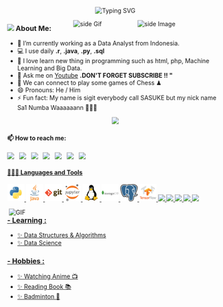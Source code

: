 <p align="center">
                 <img src="https://readme-typing-svg.demolab.com?font=Berkshire+Swash&duration=1000&pause=1000&color=000000&center=true&vCenter=true&multiline=true&width=600&height=100&lines=Hy%2C+My+name+is+Sigit+Ari+Setiawan;Call+Me+Sa1+Sensei;Welcome+To+My+Profile" alt="Typing SVG" />
</p>


<img src="https://github.com/sciencepal/sciencepal/blob/master/assets/life_balance.gif" alt="side Image" align="right" width="200" height="auto" />
<a href="https://ko-fi.com/sciencepal"> <img src="https://media3.giphy.com/media/ZEB6yFbLnhyQf7g3hn/giphy.gif" alt="side Gif" align="right" width="150" height="auto"/> </a>

### <img src="https://github.com/TheDudeThatCode/TheDudeThatCode/blob/master/Assets/Developer.gif" width="45" /> About Me:
  - 🔭 I’m currently working as a Data Analyst from Indonesia.
  - 💻 I use daily **.r**, **.java**, **.py**,  **.sql**
  - 🌱 I love learn new thing in programming such as html, php, Machine Learning and Big Data.
  - 💬 Ask me on [Youtube](https://www.youtube.com/@sa1-sensei/featured) **.DON'T FORGET SUBSCRIBE !! "**
  - 👯 We can connect to play some games of Chess ♟
  - 😄 Pronouns: He / Him
  - ⚡ Fun fact: My name is sigit everybody call SASUKE but my nick name Sa1 Numba Waaaaaann 👻👻👻


<p align="center"> 
  <img src="https://image.spreadshirtmedia.com/image-server/v1/mp/compositions/T210A1PA4301PT17X40Y32D1024980722W25031H30038/views/1,width=550,height=550,appearanceId=1,backgroundColor=FFFFFF,noPt=true/programming-code-funny-mens-t-shirt.jpg"/>
</p>
  
  #### 📫 How to reach me:
  
  [<img src="https://upload.wikimedia.org/wikipedia/commons/8/83/Steam_icon_logo.svg" width="3.5%"/>](https://steamcommunity.com/id/sa1sensei)  &nbsp; 
  [<img src="https://github.com/sciencepal/sciencepal/blob/master/assets/discord-round.svg" width="3.5%"/>](https://discord.gg/3SaXr9XwMW)  &nbsp; 
  [<img src="https://img.icons8.com/color/48/000000/twitter.png" width="3.5%"/>](https://twitter.com/SigitAri_S)  &nbsp; 
  [<img src="https://img.icons8.com/color/48/000000/linkedin.png" width="3.5%"/>](https://www.linkedin.com/in/sigitari-setiawan/)  &nbsp; 
  [<img src="https://img.icons8.com/fluent/48/000000/facebook-new.png" width="3.5%"/>](https://web.facebook.com/sa1senseii/)  &nbsp; 
  [<img src="https://img.icons8.com/fluent/48/000000/instagram-new.png" width="3.5%"/>](https://www.instagram.com/sa1_sensei/)  &nbsp; <a href="mailto:sigitarisetiawan1@gmail.com"> <img src="https://img.icons8.com/fluent/48/000000/gmail.png" width="3.5%"/>
  
  #### 👨🏻‍💻 Languages and Tools <br />

  <code><img height="40" src="https://raw.githubusercontent.com/github/explore/80688e429a7d4ef2fca1e82350fe8e3517d3494d/topics/python/python.png"></code>
  <code><img height="40" src="https://raw.githubusercontent.com/github/explore/80688e429a7d4ef2fca1e82350fe8e3517d3494d/topics/java/java.png"></code>
  <code><img height="40" src="https://raw.githubusercontent.com/github/explore/80688e429a7d4ef2fca1e82350fe8e3517d3494d/topics/git/git.png"></code>
  <code><img height="40" src="https://raw.githubusercontent.com/github/explore/80688e429a7d4ef2fca1e82350fe8e3517d3494d/topics/jupyter-notebook/jupyter-notebook.png"></code>
  <code><img height="40" src="https://raw.githubusercontent.com/github/explore/80688e429a7d4ef2fca1e82350fe8e3517d3494d/topics/linux/linux.png"></code>
  <code><img height="40" src="https://raw.githubusercontent.com/github/explore/80688e429a7d4ef2fca1e82350fe8e3517d3494d/topics/mongodb/mongodb.png"></code>
  <code><img height="40" src="https://raw.githubusercontent.com/github/explore/80688e429a7d4ef2fca1e82350fe8e3517d3494d/topics/postgresql/postgresql.png"></code>
  <code><img height="40" src="https://raw.githubusercontent.com/github/explore/80688e429a7d4ef2fca1e82350fe8e3517d3494d/topics/tensorflow/tensorflow.png"></code>
  <code><img height="40" src="https://www.freepnglogos.com/uploads/android-logo-png/android-logo-0.png"></code>
  <code><img height="40" src="https://cdn-icons-png.flaticon.com/512/906/906324.png"></code>
  <code><img height="40" src="https://w7.pngwing.com/pngs/640/199/png-transparent-javascript-logo-html-javascript-logo-angle-text-rectangle-thumbnail.png"></code>
  <code><img height="40" src="https://w7.pngwing.com/pngs/201/90/png-transparent-logo-html-html5.png"></code>
  <code><img height="40" src="https://w7.pngwing.com/pngs/696/424/png-transparent-logo-css-css3-thumbnail.png"></code>
  
  
  
  
  <img hight="400" width="500" alt="GIF" align="right" src="https://github.com/Xx-Ashutosh-xX/Xx-Ashutosh-xX/blob/master/assets/1936.gif">

### - Learning :
- ✨ Data Structures & Algorithms
- ✨ Data Science

### - Hobbies : 
- ✨ Watching Anime 📺
- ✨ Reading Book 📚
- ✨ Badminton 🏸
</br>
 
